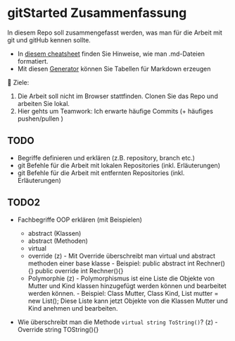 # gitStarted Zusammenfassung
In diesem Repo soll zusammengefasst werden, was man für die Arbeit mit git und gitHub kennen sollte.
- In [diesem cheatsheet](https://github.com/adam-p/markdown-here/wiki/Markdown-Cheatsheet) finden Sie Hinweise, wie man .md-Dateien formatiert.
- Mit diesen [Generator](https://www.tablesgenerator.com/markdown_tables) können Sie Tabellen für Markdown erzeugen

:dart: Ziele:
1. Die Arbeit soll nicht im Browser stattfinden. Clonen Sie das Repo und arbeiten Sie lokal.
1. Hier gehts um Teamwork: Ich erwarte häufige Commits (+ häufiges pushen/pullen )

## TODO
- Begriffe definieren und erklären (z.B. repository, branch etc.)
- git Befehle für die Arbeit mit lokalen Repositories (inkl. Erläuterungen)
- git Befehle für die Arbeit mit entfernten Repositories (inkl. Erläuterungen)

## TODO2
- Fachbegriffe OOP erklären (mit Beispielen)
  - abstract (Klassen)
  - abstract (Methoden)
  - virtual
  - override
	(z)	- Mit Override überschreibt man virtual und abstract methoden einer base klasse 
		- Beispiel: public abstract int Rechner(){}
					public override int Rechner(){}
  - Polymorphie
	(z)	- Polymorphismus ist eine Liste die Objekte von Mutter und Kind klassen hinzugefügt
          werden können und bearbeitet werden können.
		- Beispiel: Class Mutter, Class Kind, List<Mutter> mutter = new List<Mutter>();
		  Diese Liste kann jetzt Objekte von die Klassen Mutter und Kind anehmen und bearbeiten.
	
- Wie überschreibt man die Methode `virtual string ToString()`?
	(z)	- Override string TOString(){}

